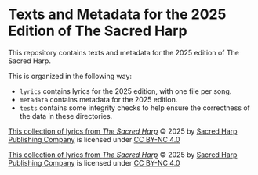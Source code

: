 # Texts and Metadata for the 2025 Edition of The Sacred Harp

This repository contains texts and metadata for the 2025 edition of The Sacred Harp.

This is organized in the following way:

- `lyrics` contains lyrics for the 2025 edition, with one file per song.
- `metadata` contains metadata for the 2025 edition.
- `tests` contains some integrity checks to help ensure the correctness of the data in these directories.

[This collection of lyrics from _The Sacred Harp_](https://github.com/Sacred-Harp-Publishing-Company/2025-edition) © 2025 by [Sacred Harp Publishing Company](https://github.com/Sacred-Harp-Publishing-Company/2025-edition) is licensed under [CC BY-NC 4.0](https://creativecommons.org/licenses/by-nc/4.0/)<img src="https://mirrors.creativecommons.org/presskit/icons/cc.svg" alt="" style="max-width: 1em;max-height:1em;margin-left: .2em;"><img src="https://mirrors.creativecommons.org/presskit/icons/by.svg" alt="" style="max-width: 1em;max-height:1em;margin-left: .2em;"><img src="https://mirrors.creativecommons.org/presskit/icons/nc.svg" alt="" style="max-width: 1em;max-height:1em;margin-left: .2em;">

<a href="https://github.com/Sacred-Harp-Publishing-Company/2025-edition">This collection of lyrics from <i>The Sacred Harp</i></a> © 2025 by <a href="https://github.com/Sacred-Harp-Publishing-Company/2025-edition">Sacred Harp Publishing Company</a> is licensed under <a href="https://creativecommons.org/licenses/by-nc/4.0/">CC BY-NC 4.0</a><img src="https://mirrors.creativecommons.org/presskit/icons/cc.svg" alt="" style="max-width: 1em;max-height:1em;margin-left: .2em;"><img src="https://mirrors.creativecommons.org/presskit/icons/by.svg" alt="" style="max-width: 1em;max-height:1em;margin-left: .2em;"><img src="https://mirrors.creativecommons.org/presskit/icons/nc.svg" alt="" style="max-width: 1em;max-height:1em;margin-left: .2em;">
